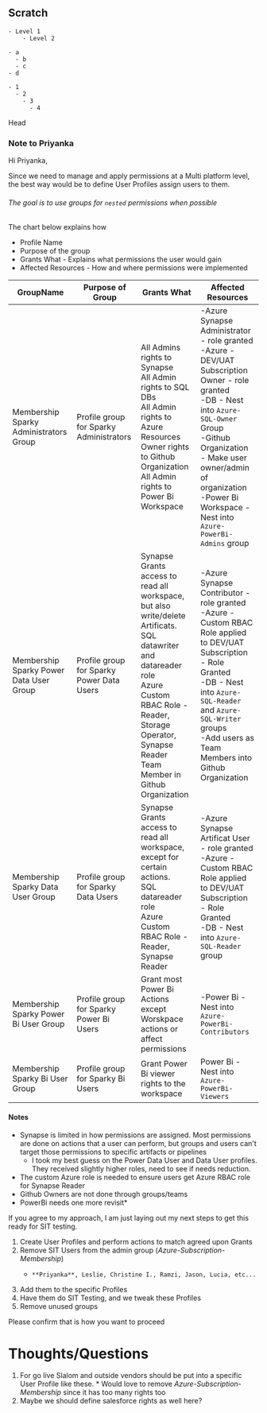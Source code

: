 ## Scratch

```dirtree
- Level 1
	- Level 2

```

```dirtree
- a
  - b
  - c
- d

- 1
  - 2
    - 3
      - 4
```

Head


### Note to Priyanka

Hi Priyanka,


Since we need to manage and apply permissions at a Multi platform level, the best way would be to define User Profiles assign users to them. 
###### The goal is to use groups for `nested` permissions when possible

The chart below explains how 
* Profile Name
* Purpose of the group
* Grants What - Explains what permissions the user would gain
* Affected Resources - How and where permissions were implemented


| GroupName                               | Purpose of Group                          | Grants What                                                                                                                                                                                                                        | Affected Resources                                                                                                                                                                                                                                                              |
|-----------------------------------------|-------------------------------------------|------------------------------------------------------------------------------------------------------------------------------------------------------------------------------------------------------------------------------------|---------------------------------------------------------------------------------------------------------------------------------------------------------------------------------------------------------------------------------------------------------------------------------|
| Membership Sparky Administrators Group  | Profile group for Sparky Administrators   | All Admins rights to Synapse<br/>All Admin rights to SQL DBs<br/>All Admin rights to Azure Resources<br/>Owner rights to Github Organization<br/>All Admin rights to Power Bi Workspace                                            | -Azure Synapse Administrator - role granted<br/>-Azure -DEV/UAT Subscription Owner - role granted<br/>-DB - Nest into `Azure-SQL-Owner` Group<br/>-Github Organization - Make user owner/admin of organization<br/>-Power Bi Workspace - Nest into `Azure-PowerBi-Admins` group |
| Membership Sparky Power Data User Group | Profile group for Sparky Power Data Users | Synapse Grants access to read all workspace, but also write/delete Artificats.<br/>SQL datawriter and datareader role<br/>Azure Custom RBAC Role - Reader, Storage Operator, Synapse Reader<br/>Team Member in Github Organization | -Azure Synapse Contributor - role granted<br/>-Azure - Custom RBAC Role applied to DEV/UAT Subscription - Role Granted<br/>-DB - Nest into `Azure-SQL-Reader` and `Azure-SQL-Writer` groups<br/>-Add users as Team Members into Github Organization                             |
| Membership Sparky Data User Group       | Profile group for Sparky Data Users       | Synapse Grants access to read all workspace, except for certain actions.<br/>SQL datareader role<br/>Azure Custom RBAC Role - Reader, Synapse Reader                                                                               | -Azure Synapse Artificat User - role granted<br/>-Azure - Custom RBAC Role applied to DEV/UAT Subscription - Role Granted<br/>-DB - Nest into `Azure-SQL-Reader` group                                                                                                       |
| Membership Sparky Power Bi User Group   | Profile group for Sparky Power Bi Users   | Grant most Power Bi Actions except Worskpace actions or affect permissions                                                                                                                                                         | -Power Bi - Nest into `Azure-PowerBi-Contributors`                                                                                                                                                                                                                              |
| Membership Sparky Bi User Group         | Profile group for Sparky Bi Users         | Grant Power Bi viewer rights to the workspace                                                                                                                                                                                      | Power Bi - Nest into `Azure-PowerBi-Viewers`                                                                                                                                                                                                                                   |


#### Notes
* Synapse is limited in how permissions are assigned. Most permissions are done on actions that a user can perform, but groups and users can't target those permissions to specific artifacts or pipelines
	* I took my best guess on the Power Data User and Data User profiles. They received slightly higher roles, need to see if needs reduction. 
* The custom Azure role is needed to ensure users get Azure RBAC role for Synapse Reader
* Github Owners are not done through groups/teams
* PowerBi needs one more revisit*


If you agree to my approach, I am just laying out my next steps to get this ready for SIT testing.

1. Create User Profiles and perform actions to match agreed upon Grants
2. Remove SIT Users from the admin group (*Azure-Subscription-Membership*)
	*     **Priyanka**, Leslie, Christine I., Ramzi, Jason, Lucia, etc...
3. Add them to the specific Profiles
4. Have them do SIT Testing, and we tweak these Profiles
5. Remove unused groups 

Please confirm that is how you want to proceed

# Thoughts/Questions
1. For go live Slalom and outside vendors should be put into a specific User Profile like these.
		* Would love to remove *Azure-Subscription-Membership* since it has too many rights too
2. Maybe we should define salesforce rights as well here?
